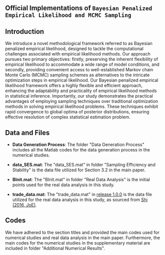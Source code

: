## Official Implementations of `Bayesian Penalized Empirical Likelihood and MCMC Sampling`

## Introduction

We introduce a novel methodological framework referred to as Bayesian penalized empirical likelihood, designed to tackle the computational challenges associated with empirical likelihood methods. Our approach pursues two primary objectives: firstly, preserving the inherent flexibility of empirical likelihood to accommodate a wide range of model conditions, and secondly, providing convenient access to well-established Markov chain Monte Carlo (MCMC) sampling schemes as alternatives to the intricate optimization steps in empirical likelihood. Our Bayesian penalized empirical likelihood framework offers a highly flexible and efficient approach, enhancing the adaptability and practicality of empirical likelihood methods in statistical inference. Importantly, our study demonstrates the practical advantages of employing sampling techniques over traditional optimization methods in solving empirical likelihood problems. These techniques exhibit rapid convergence to global optima of posterior distributions, ensuring effective resolution of complex statistical estimation problem.

## Data and Files

* **Data Generation Process**: The folder "Data Generation Process" includes all the Matlab codes for the data generation process in the numerical studies.

* **data_SES.mat**: The "data_SES.mat" in folder "Sampling Efficiency and Stability" is the data file utilized for Section 3.2 in the main paper.

* **BInit.mat**: The "BInit.mat" in folder "Real Data Analysis" is the initial points used for the real data analysis in this study.

* **trade_data.mat**: The "trade_data.mat" in [release 1.0.0](https://github.com/Lab-JinyuanChang/BayesianPenalizedEL/releases/tag/1.0.0) is the data file utilized for the real data analysis in this study, as sourced from [Shi (2016, JoE)](https://github.com/zhentaoshi/REL).

## Codes

We have adhered to the section titles and provided the main codes used for numerical studies and real data analysis in the main paper. Furthermore, the main codes for the numerical studies in the supplementary material are included in folder "Additional Numerical Results".

